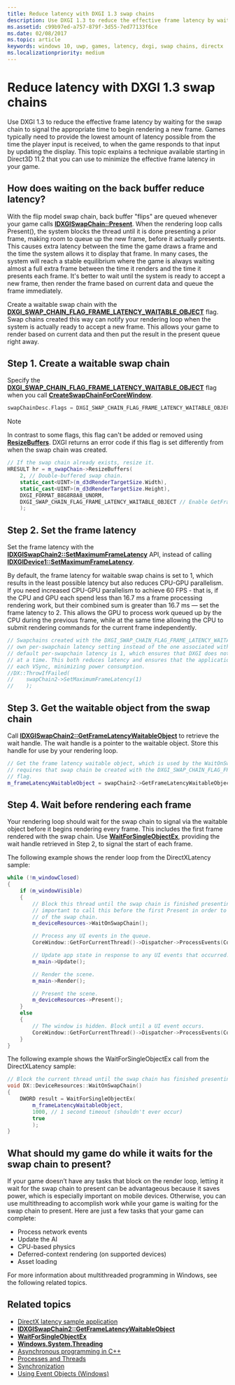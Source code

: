 ```yaml
---
title: Reduce latency with DXGI 1.3 swap chains
description: Use DXGI 1.3 to reduce the effective frame latency by waiting for the swap chain to signal the appropriate time to begin rendering a new frame.
ms.assetid: c99b97ed-a757-879f-3d55-7ed77133f6ce
ms.date: 02/08/2017
ms.topic: article
keywords: windows 10, uwp, games, latency, dxgi, swap chains, directx
ms.localizationpriority: medium
---
```


# Reduce latency with DXGI 1.3 swap chains

Use DXGI 1.3 to reduce the effective frame latency by waiting for the swap chain to signal the appropriate time to begin rendering a new frame. Games typically need to provide the lowest amount of latency possible from the time the player input is received, to when the game responds to that input by updating the display. This topic explains a technique available starting in Direct3D 11.2 that you can use to minimize the effective frame latency in your game.

## How does waiting on the back buffer reduce latency?

With the flip model swap chain, back buffer "flips" are queued whenever your game calls [**IDXGISwapChain::Present**](/windows/win32/api/dxgi/nf-dxgi-idxgiswapchain-present). When the rendering loop calls Present(), the system blocks the thread until it is done presenting a prior frame, making room to queue up the new frame, before it actually presents. This causes extra latency between the time the game draws a frame and the time the system allows it to display that frame. In many cases, the system will reach a stable equilibrium where the game is always waiting almost a full extra frame between the time it renders and the time it presents each frame. It's better to wait until the system is ready to accept a new frame, then render the frame based on current data and queue the frame immediately.

Create a waitable swap chain with the [**DXGI\_SWAP\_CHAIN\_FLAG\_FRAME\_LATENCY\_WAITABLE\_OBJECT**](/windows/win32/api/dxgi/ne-dxgi-dxgi_swap_chain_flag) flag. Swap chains created this way can notify your rendering loop when the system is actually ready to accept a new frame. This allows your game to render based on current data and then put the result in the present queue right away.

## Step 1. Create a waitable swap chain

Specify the [**DXGI\_SWAP\_CHAIN\_FLAG\_FRAME\_LATENCY\_WAITABLE\_OBJECT**](/windows/win32/api/dxgi/ne-dxgi-dxgi_swap_chain_flag) flag when you call [**CreateSwapChainForCoreWindow**](/windows/win32/api/dxgi1_2/nf-dxgi1_2-idxgifactory2-createswapchainforcorewindow).

```cpp
swapChainDesc.Flags = DXGI_SWAP_CHAIN_FLAG_FRAME_LATENCY_WAITABLE_OBJECT; // Enable GetFrameLatencyWaitableObject().
```

> [!NOTE]
> In contrast to some flags, this flag can't be added or removed using [**ResizeBuffers**](/windows/win32/api/dxgi/nf-dxgi-idxgiswapchain-resizebuffers). DXGI returns an error code if this flag is set differently from when the swap chain was created.

```cpp
// If the swap chain already exists, resize it.
HRESULT hr = m_swapChain->ResizeBuffers(
    2, // Double-buffered swap chain.
    static_cast<UINT>(m_d3dRenderTargetSize.Width),
    static_cast<UINT>(m_d3dRenderTargetSize.Height),
    DXGI_FORMAT_B8G8R8A8_UNORM,
    DXGI_SWAP_CHAIN_FLAG_FRAME_LATENCY_WAITABLE_OBJECT // Enable GetFrameLatencyWaitableObject().
    );
```

## Step 2. Set the frame latency

Set the frame latency with the [**IDXGISwapChain2::SetMaximumFrameLatency**](/windows/win32/api/dxgi1_3/nf-dxgi1_3-idxgiswapchain2-setmaximumframelatency) API, instead of calling [**IDXGIDevice1::SetMaximumFrameLatency**](/windows/win32/api/dxgi/nf-dxgi-idxgidevice1-setmaximumframelatency).

By default, the frame latency for waitable swap chains is set to 1, which results in the least possible latency but also reduces CPU-GPU parallelism. If you need increased CPU-GPU parallelism to achieve 60 FPS - that is, if the CPU and GPU each spend less than 16.7 ms a frame processing rendering work, but their combined sum is greater than 16.7 ms — set the frame latency to 2. This allows the GPU to process work queued up by the CPU during the previous frame, while at the same time allowing the CPU to submit rendering commands for the current frame independently.

```cpp
// Swapchains created with the DXGI_SWAP_CHAIN_FLAG_FRAME_LATENCY_WAITABLE_OBJECT flag use their
// own per-swapchain latency setting instead of the one associated with the DXGI device. The
// default per-swapchain latency is 1, which ensures that DXGI does not queue more than one frame
// at a time. This both reduces latency and ensures that the application will only render after
// each VSync, minimizing power consumption.
//DX::ThrowIfFailed(
//    swapChain2->SetMaximumFrameLatency(1)
//    );
```

## Step 3. Get the waitable object from the swap chain

Call [**IDXGISwapChain2::GetFrameLatencyWaitableObject**](/windows/win32/api/dxgi1_3/nf-dxgi1_3-idxgiswapchain2-getframelatencywaitableobject) to retrieve the wait handle. The wait handle is a pointer to the waitable object. Store this handle for use by your rendering loop.

```cpp
// Get the frame latency waitable object, which is used by the WaitOnSwapChain method. This
// requires that swap chain be created with the DXGI_SWAP_CHAIN_FLAG_FRAME_LATENCY_WAITABLE_OBJECT
// flag.
m_frameLatencyWaitableObject = swapChain2->GetFrameLatencyWaitableObject();
```

## Step 4. Wait before rendering each frame

Your rendering loop should wait for the swap chain to signal via the waitable object before it begins rendering every frame. This includes the first frame rendered with the swap chain. Use [**WaitForSingleObjectEx**](/windows/win32/api/synchapi/nf-synchapi-waitforsingleobjectex), providing the wait handle retrieved in Step 2, to signal the start of each frame.

The following example shows the render loop from the DirectXLatency sample:

```cpp
while (!m_windowClosed)
{
    if (m_windowVisible)
    {
        // Block this thread until the swap chain is finished presenting. Note that it is
        // important to call this before the first Present in order to minimize the latency
        // of the swap chain.
        m_deviceResources->WaitOnSwapChain();

        // Process any UI events in the queue.
        CoreWindow::GetForCurrentThread()->Dispatcher->ProcessEvents(CoreProcessEventsOption::ProcessAllIfPresent);

        // Update app state in response to any UI events that occurred.
        m_main->Update();

        // Render the scene.
        m_main->Render();

        // Present the scene.
        m_deviceResources->Present();
    }
    else
    {
        // The window is hidden. Block until a UI event occurs.
        CoreWindow::GetForCurrentThread()->Dispatcher->ProcessEvents(CoreProcessEventsOption::ProcessOneAndAllPending);
    }
}
```

The following example shows the WaitForSingleObjectEx call from the DirectXLatency sample:

```cpp
// Block the current thread until the swap chain has finished presenting.
void DX::DeviceResources::WaitOnSwapChain()
{
    DWORD result = WaitForSingleObjectEx(
        m_frameLatencyWaitableObject,
        1000, // 1 second timeout (shouldn't ever occur)
        true
        );
}
```

## What should my game do while it waits for the swap chain to present?

If your game doesn’t have any tasks that block on the render loop, letting it wait for the swap chain to present can be advantageous because it saves power, which is especially important on mobile devices. Otherwise, you can use multithreading to accomplish work while your game is waiting for the swap chain to present. Here are just a few tasks that your game can complete:

-   Process network events
-   Update the AI
-   CPU-based physics
-   Deferred-context rendering (on supported devices)
-   Asset loading

For more information about multithreaded programming in Windows, see the following related topics.

## Related topics

* [DirectX latency sample application](https://github.com/microsoftarchive/msdn-code-gallery-microsoft/tree/master/Official%20Windows%20Platform%20Sample/DirectX%20latency%20sample)
* [**IDXGISwapChain2::GetFrameLatencyWaitableObject**](/windows/win32/api/dxgi1_3/nf-dxgi1_3-idxgiswapchain2-getframelatencywaitableobject)
* [**WaitForSingleObjectEx**](/windows/win32/api/synchapi/nf-synchapi-waitforsingleobjectex)
* [**Windows.System.Threading**](/uwp/api/Windows.System.Threading)
* [Asynchronous programming in C++](/windows/uwp/threading-async/asynchronous-programming-in-cpp-universal-windows-platform-apps)
* [Processes and Threads](/windows/win32/procthread/processes-and-threads)
* [Synchronization](/windows/win32/sync/synchronization)
* [Using Event Objects (Windows)](/windows/win32/sync/using-event-objects)